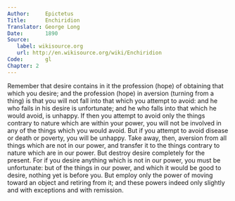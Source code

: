 ```yaml
---
Author:     Epictetus  
Title:      Enchiridion  
Translator: George Long  
Date:       1890  
Source:
   label: wikisource.org
   url: http://en.wikisource.org/wiki/Enchiridion
Code:       gl  
Chapter: 2
---
```


Remember that desire contains in it the profession (hope) of obtaining that
which you desire; and the profession (hope) in aversion (turning from a thing)
is that you will not fall into that which you attempt to avoid: and he who
fails in his desire is unfortunate; and he who falls into that which he would
avoid, is unhappy. If then you attempt to avoid only the things contrary to
nature which are within your power, you will not be involved in any of the
things which you would avoid. But if you attempt to avoid disease or death or
poverty, you will be unhappy. Take away, then, aversion from all things which
are not in our power, and transfer it to the things contrary to nature which
are in our power. But destroy desire completely for the present. For if you
desire anything which is not in our power, you must be unfortunate: but of the
things in our power, and which it would be good to desire, nothing yet is
before you. But employ only the power of moving toward an object and retiring
from it; and these powers indeed only slightly and with exceptions and with
remission.


